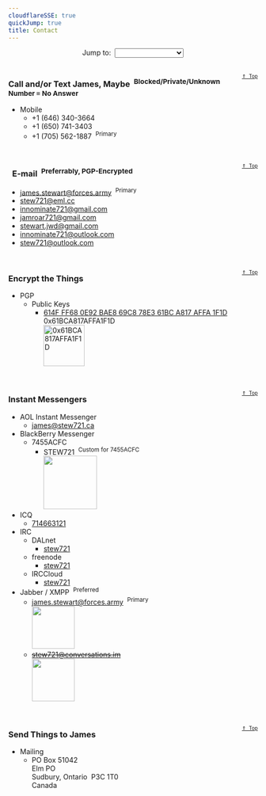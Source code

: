 ```yaml
---
cloudflareSSE: true
quickJump: true
title: Contact
---
```


<p id="top" style="text-align: center;">
  Jump to:&nbsp; <select class="quickJumpMenu">
    <option value="{{ site.url }}{{ page.url }}"></option>
    <option value="{{ site.url }}{{ page.url }}#e-mail">
      E-mail
    </option>
    <option value="{{ site.url }}{{ page.url }}#encryption">
      Encryption
    </option>
    <option value="{{ site.url }}{{ page.url }}#instant-messengers">
      Instant Messengers
    </option>
    <option value="{{ site.url }}{{ page.url }}#phone">
      Phone
    </option>
    <option value="{{ site.url }}{{ page.url }}#mail">
      Snail Mail
    </option>
  </select><br />
  &nbsp;
</p>
<span style="float: right; font-size: x-small;">
  <a href="{{ site.url }}{{ page.url }}#top" rel="me" title="{{ page.title }} :: Back to Top">&uArr;&nbsp; Top</a>
</span>
<h3 id="phone">
  Call and/or Text James, Maybe&nbsp;
  <sup>Blocked/Private/Unknown Number &equiv; No Answer</sup>
</h3>
<ul>
  <li>
    Mobile
    <ul>
      <li>
        <span data-last="3664" id="3664">+1 (646) 340-<span>3664</span></span>
      </li>
      <li>
        <span data-last="3403" id="3403">+1 (650) 741-<span>3403</span></span>
      </li>
      <li>
        <span data-last="1887" id="1887">+1 (705) 562-<span>1887</span></span>&nbsp; <sup>Primary</sup>
      </li>
    </ul>
  </li>
</ul>
<p>
  &nbsp;
</p>
<span style="float: right; font-size: x-small;">
  <a href="{{ site.url }}{{ page.url }}#top" rel="me" title="{{ page.title }} :: Back to Top">&uArr;&nbsp; Top</a>
</span>
<h3 id="e-mail">
  <i aria-hidden="true" class="fa fa-envelope"></i>&nbsp;
  E-mail&nbsp;
  <sup>Preferrably, PGP-Encrypted</sup>
</h3>
<ul>
  <li>
    <a href="mailto:james.stewart@forces.army" rel="me" target="_blank" title="">james.stewart@forces.army</a>&nbsp;
    <sup>Primary</sup>
  </li>
  <li>
    <a href="mailto:stew721@eml.cc" rel="me" target="_blank" title="">stew721@eml.cc</a>
  </li>
  <li>
    <a href="mailto:innominate721@gmail.com" rel="me" target="_blank" title="">innominate721@gmail.com</a>
  </li>
  <li>
    <a href="mailto:jamroar721@gmail.com" rel="me" target="_blank" title="">jamroar721@gmail.com</a>
  </li>
  <li>
    <a href="mailto:stewart.jwd@gmail.com" rel="me" target="_blank" title="">stewart.jwd@gmail.com</a>
  </li>
  <li>
    <a href="mailto:innominate721@outlook.com" rel="me" target="_blank" title="">innominate721@outlook.com</a>
  </li>
  <li>
    <a href="mailto:stew721@outlook.com" rel="me" target="_blank" title="">stew721@outlook.com</a>
  </li>
</ul>
<p>
  &nbsp;
</p>
<span style="float: right; font-size: x-small;">
  <a href="{{ site.url }}{{ page.url }}#top" rel="me" title="{{ page.title }} :: Back to Top">&uArr;&nbsp; Top</a>
</span>
<h3 id="encryption">
  Encrypt the Things
</h3>
<ul>
  <li>
    PGP
    <ul>
      <li>
        Public Keys
        <ul>
          <li>
            <a
              href="https://keybase.io/stew721/pgp_keys.asc?fingerprint=614fff680e92bae869c878e361bca817affa1f1d" rel="me" target="_blank"
              title="614F FF68 0E92 BAE8 69C8 78E3 61BC A817 AFFA 1F1D">
              614F FF68 0E92 BAE8 69C8 78E3 61BC A817 AFFA 1F1D
            </a><br />
            0x61BCA817AFFA1F1D<br />
            <a href="{{ site.uri.assets }}/innominate/images/qr-codes/PGP_0x61BCA817AFFA1F1D_854x854.jpg" rel="me" target="_blank" title="0x61BCA817AFFA1F1D">
              <img
                alt="0x61BCA817AFFA1F1D" height="83" src="{{ site.uri.assets }}/innominate/images/qr-codes/PGP_0x61BCA817AFFA1F1D_083x083.jpg"
                style="border: 0px;" width="83" />
            </a>
          </li>
        </ul>
      </li>
    </ul>
  </li>
</ul>
<p>
  &nbsp;
</p>
<span style="float: right; font-size: x-small;">
  <a href="{{ site.url }}{{ page.url }}#top" rel="me" title="{{ page.title }} :: Back to Top">&uArr;&nbsp; Top</a>
</span>
<h3 id="instant-messengers">
  Instant Messengers
</h3>
<ul>
  <li>
    AOL Instant Messenger
    <ul>
      <li>
        <a href="aim:goim?screenname=james%40stew721.ca" rel="me" target="_blank" title="">james@stew721.ca</a>
      </li>
    </ul>
  </li>
  <li>
    BlackBerry Messenger
    <ul>
      <li>
        7455ACFC
        <ul>
          <li>
            STEW721&nbsp; <sup>Custom for 7455ACFC</sup><br />
            <a href="{{ site.uri.assets }}/innominate/images/qr-codes/BBM_STEW721_640x640.jpg" rel="me" target="_blank" title="STEW721">
              <img alt="" height="108" src="{{ site.uri.assets }}/innominate/images/qr-codes/BBM_STEW721_108x108.jpg" style="border: 0px;" width="108" />
            </a>
          </li>
        </ul>
      </li>
    </ul>
  </li>
  <li>
    ICQ
    <ul>
      <li>
        <a href="aim:goim?screenname=714663121" rel="me" target="_blank" title="714663121">714663121</a>
      </li>
    </ul>
  </li>
  <li>
    IRC
    <ul>
      <li>
        DALnet
        <ul>
          <li>
            <a href="https://users.dal.net/userinfo.php?nick=stew721" rel="me" target="_blank" title="stew721">stew721</a>
          </li>
        </ul>
      </li>
      <li>
        freenode
        <ul>
          <li>
            <a href="ircs://chat.freenode.net:6697/stew721,isnick" rel="me" target="_blank" title="stew721">stew721</a>
          </li>
        </ul>
      </li>
      <li>
        IRCCloud
        <ul>
          <li>
            <a href="ircs://irc.irccloud.com:6697/stew721,isnick" rel="me" target="_blank" title="stew721">stew721</a>
          </li>
        </ul>
      </li>
    </ul>
  </li>
  <li>
    Jabber / XMPP&nbsp;
    <sup>Preferred</sup>
    <ul>
      <li>
        <a
          href="https://conversations.im/i/james.stewart@forces.army?omemo-sid-319927269=1c7a66ee6b31782aeeda16d3cb1928fb9fa08413475d2dead3e7eec47c6cd551"
          rel="me" target="_blank" title="james.stewart@forces.army">james.stewart@forces.army</a>&nbsp; <sup>Primary</sup><br />
        <a
          href="{{ site.uri.assets }}/innominate/images/qr-codes/XMPP_james-stewart-forces-army_1024x1024.png" rel="me" target="_blank"
          title="james.stewart@forces.army">
          <img
            alt="" height="86" src="{{ site.uri.assets }}/innominate/images/qr-codes/XMPP_james-stewart-forces-army_0086x0086.png" style="border: 0px;"
            width="86" />
        </a>
      </li>
      <li>
        <span style="text-decoration: line-through;">
          <a
            href="https://conversations.im/i/stew721@conversations.im?omemo-sid-1412676728=fb329677d74a7d3f47d7eaa0bf3212d4b1fe52abf048de63d9a3102c5d5ed277"
            rel="me" target="_blank" title="stew721@conversations.im">stew721@conversations.im</a>
        </span><br />
        <a
          href="{{ site.uri.assets }}/innominate/images/qr-codes/XMPP_stew721-conversations-im_1024x1024.png" rel="me" target="_blank"
          title="stew721@conversations.im">
          <img
            alt="" height="86" src="{{ site.uri.assets }}/innominate/images/qr-codes/XMPP_stew721-conversations-im_0086x0086.png" style="border: 0px;"
            width="86" />
        </a>
      </li>
    </ul>
  </li>
</ul>
<p>
  &nbsp;
</p>
<span style="float: right; font-size: x-small;">
  <a href="{{ site.url }}{{ page.url }}#top" rel="me" title="{{ page.title }} :: Back to Top">&uArr;&nbsp; Top</a>
</span>
<h3 id="mail">
  Send Things to James
</h3>
<ul>
  <li>
    Mailing
    <ul>
      <li>
        PO Box 51042<br />
        Elm PO<br />
        Sudbury, Ontario&nbsp; P3C 1T0<br />
        Canada
      </li>
    </ul>
  </li>
</ul>
